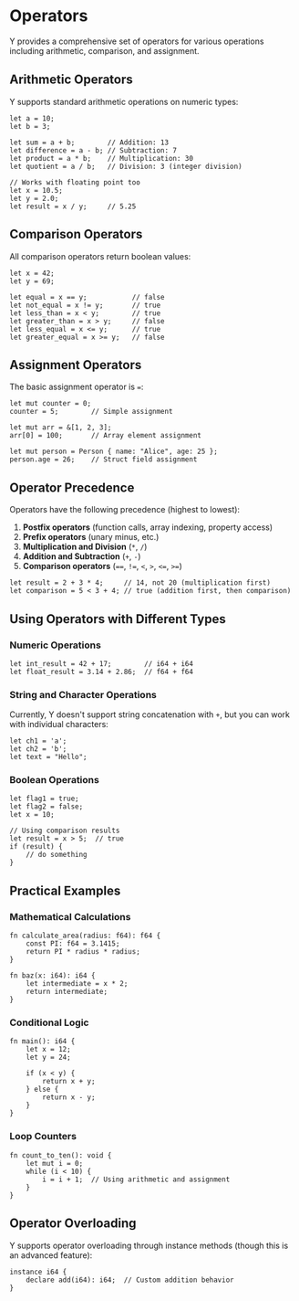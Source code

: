 # Operators

Y provides a comprehensive set of operators for various operations including arithmetic, comparison, and assignment.

## Arithmetic Operators

Y supports standard arithmetic operations on numeric types:

```why
let a = 10;
let b = 3;

let sum = a + b;        // Addition: 13
let difference = a - b; // Subtraction: 7
let product = a * b;    // Multiplication: 30
let quotient = a / b;   // Division: 3 (integer division)

// Works with floating point too
let x = 10.5;
let y = 2.0;
let result = x / y;     // 5.25
```

## Comparison Operators

All comparison operators return boolean values:

```why
let x = 42;
let y = 69;

let equal = x == y;           // false
let not_equal = x != y;       // true
let less_than = x < y;        // true
let greater_than = x > y;     // false
let less_equal = x <= y;      // true
let greater_equal = x >= y;   // false
```

## Assignment Operators

The basic assignment operator is `=`:

```why
let mut counter = 0;
counter = 5;        // Simple assignment

let mut arr = &[1, 2, 3];
arr[0] = 100;       // Array element assignment

let mut person = Person { name: "Alice", age: 25 };
person.age = 26;    // Struct field assignment
```

## Operator Precedence

Operators have the following precedence (highest to lowest):

1. **Postfix operators** (function calls, array indexing, property access)
2. **Prefix operators** (unary minus, etc.)
3. **Multiplication and Division** (`*`, `/`)
4. **Addition and Subtraction** (`+`, `-`)
5. **Comparison operators** (`==`, `!=`, `<`, `>`, `<=`, `>=`)

```why
let result = 2 + 3 * 4;     // 14, not 20 (multiplication first)
let comparison = 5 < 3 + 4; // true (addition first, then comparison)
```

## Using Operators with Different Types

### Numeric Operations

```why
let int_result = 42 + 17;        // i64 + i64
let float_result = 3.14 + 2.86;  // f64 + f64
```

### String and Character Operations

Currently, Y doesn't support string concatenation with `+`, but you can work with individual characters:

```why
let ch1 = 'a';
let ch2 = 'b';
let text = "Hello";
```

### Boolean Operations

```why
let flag1 = true;
let flag2 = false;
let x = 10;

// Using comparison results
let result = x > 5;  // true
if (result) {
    // do something
}
```

## Practical Examples

### Mathematical Calculations

```why
fn calculate_area(radius: f64): f64 {
    const PI: f64 = 3.1415;
    return PI * radius * radius;
}

fn baz(x: i64): i64 {
    let intermediate = x * 2;
    return intermediate;
}
```

### Conditional Logic

```why
fn main(): i64 {
    let x = 12;
    let y = 24;

    if (x < y) {
        return x + y;
    } else {
        return x - y;
    }
}
```

### Loop Counters

```why
fn count_to_ten(): void {
    let mut i = 0;
    while (i < 10) {
        i = i + 1;  // Using arithmetic and assignment
    }
}
```

## Operator Overloading

Y supports operator overloading through instance methods (though this is an advanced feature):

```why
instance i64 {
    declare add(i64): i64;  // Custom addition behavior
}
```